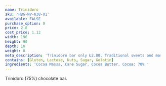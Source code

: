 ```yaml
---
name: Trinidoro
sku: 'HBG-NV-038-01'
available: FALSE
purchase_option: 0
price: 2.8
cost_price: 1.12
width: 190
height: 90
depth: 10
weight: 0
meta_description: 'Trinidoro bar only Ł2.80. Traditional sweets and more at Humbugs Confectionery Store. Specialists in satisfying your sweet tooth!'
contains: [Gluten, Lactose, Nuts, Sugar, Gelatin]
ingredients: 'Cocoa Massa, Cane Sugar, Cocoa Butter, Cocoa: 70% '
---
```

Trinidoro (75%) chocolate bar.